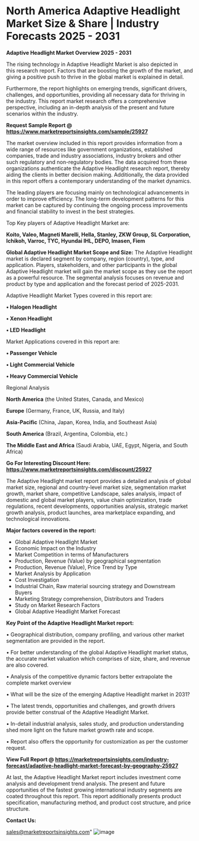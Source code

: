 # North America Adaptive Headlight Market Size & Share | Industry Forecasts 2025 - 2031

<Strong> Adaptive Headlight Market Overview 2025 - 2031</strong>

The rising technology in Adaptive Headlight Market is also depicted in this research report. Factors that are boosting the growth of the market, and giving a positive push to thrive in the global market is explained in detail.

Furthermore, the report highlights on emerging trends, significant drivers, challenges, and opportunities, providing all necessary data for thriving in the industry. This report market research offers a comprehensive perspective, including an in-depth analysis of the present and future scenarios within the industry.

<strong>Request Sample Report @ <a href=https://www.marketreportsinsights.com/sample/25927>https://www.marketreportsinsights.com/sample/25927</a></strong>

The market overview included in this report provides information from a wide range of resources like government organizations, established companies, trade and industry associations, industry brokers and other such regulatory and non-regulatory bodies. The data acquired from these organizations authenticate the Adaptive Headlight research report, thereby aiding the clients in better decision making. Additionally, the data provided in this report offers a contemporary understanding of the market dynamics.

The leading players are focusing mainly on technological advancements in order to improve efficiency. The long-term development patterns for this market can be captured by continuing the ongoing process improvements and financial stability to invest in the best strategies.

Top Key players of Adaptive Headlight Market are:

<strong>Koito, Valeo, Magneti Marelli, Hella, Stanley, ZKW Group, SL Corporation, Ichikoh, Varroc, TYC, Hyundai IHL, DEPO, Imasen, Fiem</strong>

<strong><b>Global Adaptive Headlight Market Scope and Size:</b></strong>
The Adaptive Headlight market is declared segment by company, region (country), type, and application. Players, stakeholders, and other participants in the global Adaptive Headlight market will gain the market scope as they use the report as a powerful resource. The segmental analysis focuses on revenue and product by type and application and the forecast period of 2025-2031.

Adaptive Headlight Market Types covered in this report are:

<strong>• Halogen Headlight

• Xenon Headlight

• LED Headlight</strong>

Market Applications covered in this report are:

<strong>• Passenger Vehicle

• Light Commercial Vehicle

• Heavy Commercial Vehicle</strong> 

Regional Analysis

<strong>North America</strong> (the United States, Canada, and Mexico)

<strong>Europe</strong> (Germany, France, UK, Russia, and Italy)

<strong>Asia-Pacific</strong> (China, Japan, Korea, India, and Southeast Asia)

<strong>South America</strong> (Brazil, Argentina, Colombia, etc.)

<strong>The Middle East and Africa</strong> (Saudi Arabia, UAE, Egypt, Nigeria, and South Africa)

<strong>Go For Interesting Discount Here: <a href=https://www.marketreportsinsights.com/discount/25927>https://www.marketreportsinsights.com/discount/25927</a></strong>

The Adaptive Headlight market report provides a detailed analysis of global market size, regional and country-level market size, segmentation market growth, market share, competitive Landscape, sales analysis, impact of domestic and global market players, value chain optimization, trade regulations, recent developments, opportunities analysis, strategic market growth analysis, product launches, area marketplace expanding, and technological innovations.

<strong><b>Major factors covered in the report:</b></strong>
<ul>
  <li>Global Adaptive Headlight Market </li>
  <li>Economic Impact on the Industry</li>
  <li>Market Competition in terms of Manufacturers</li>
  <li>Production, Revenue (Value) by geographical segmentation</li>
  <li>Production, Revenue (Value), Price Trend by Type</li>
  <li>Market Analysis by Application</li>
  <li>Cost Investigation</li>
  <li>Industrial Chain, Raw material sourcing strategy and Downstream Buyers</li>
  <li>Marketing Strategy comprehension, Distributors and Traders</li>
  <li>Study on Market Research Factors</li>
  <li>Global Adaptive Headlight Market Forecast</li>
</ul>

<strong><b>Key Point of the Adaptive Headlight Market report:</b></strong>

• Geographical distribution, company profiling, and various other market segmentation are provided in the report.

• For better understanding of the global Adaptive Headlight market status, the accurate market valuation which comprises of size, share, and revenue are also covered.

• Analysis of the competitive dynamic factors better extrapolate the complete market overview

• What will be the size of the emerging Adaptive Headlight market in 2031?

• The latest trends, opportunities and challenges, and growth drivers provide better construal of the Adaptive Headlight Market.

• In-detail industrial analysis, sales study, and production understanding shed more light on the future market growth rate and scope.

• Report also offers the opportunity for customization as per the customer request.

<strong><b>View Full Report @ <a href=https://marketreportsinsights.com/industry-forecast/adaptive-headlight-market-forecast-by-geography-25927>https://marketreportsinsights.com/industry-forecast/adaptive-headlight-market-forecast-by-geography-25927</a></b></strong>


At last, the Adaptive Headlight Market report includes investment come analysis and development trend analysis. The present and future opportunities of the fastest growing international industry segments are coated throughout this report. This report additionally presents product specification, manufacturing method, and product cost structure, and price structure.

<strong>Contact Us:</strong>

sales@marketreportsinsights.com"
![image](https://github.com/user-attachments/assets/bd641bb6-3c17-4027-b174-0a693fa62636)
